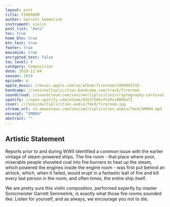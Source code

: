 ```yaml
---
layout: post
title: FIREROOM
author: Garrett Semmelink
instrument: violin
post_list: "date"
toc: true
home_btn: true
btn_text: true
footer: true
maximize: true
encrypted_text: false
toc_level: 4
category: Composition
date: 2019-12-04
season: 2019
episode: 4
apple_music: //music.apple.com/us/album/fireroom/1494042743
bandcamp: //sonicmultiplicities.bandcamp.com/track/fireroom
soundcloud: //soundcloud.com/sonicmultiplicities/cryptography-carnival
spotify: //open.spotify.com/album/03X3730XufCaPxz8WXDaTI
cover: ///sonicmultiplicities.audio/feed/fireroom.jpg
stream_url: s3.amazonaws.com/sonicmultiplicities.audio/feed/SM004.mp3
excerpt: "SM004"
abstract: ""
---
```

## Artistic Statement
Reports prior to and during WWII identified a common issue with the earlier vintage of steam-powered ships. The fire room - that place where poor, miserable people shoveled coal into fire burners to heat up the steam, which powered the engines inside the engine room - was first put behind an airlock, which, when it failed, would erupt in a fantastic ball of fire and kill every last person in the room, and often times, the entire ship itself.

We are pretty sure this violin composition, performed expertly by master Sonicmeister Garrett Semmelink, is exactly what those fire rooms sounded like. Listen for yourself, and as always, we encourage you not to die.
